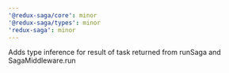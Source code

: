 ```yaml
---
'@redux-saga/core': minor
'@redux-saga/types': minor
'redux-saga': minor
---
```


Adds type inference for result of task returned from runSaga and SagaMiddleware.run
